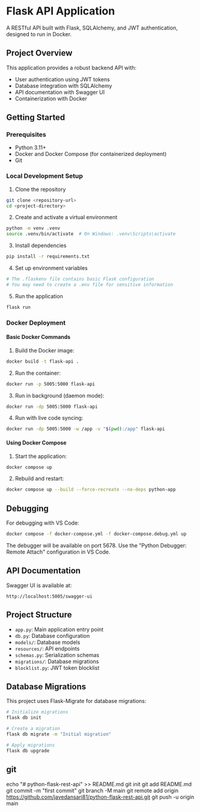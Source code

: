 # Flask API Application

A RESTful API built with Flask, SQLAlchemy, and JWT authentication, designed to run in Docker.

## Project Overview

This application provides a robust backend API with:
- User authentication using JWT tokens
- Database integration with SQLAlchemy
- API documentation with Swagger UI
- Containerization with Docker

## Getting Started

### Prerequisites

- Python 3.11+
- Docker and Docker Compose (for containerized deployment)
- Git

### Local Development Setup

1. Clone the repository
```bash
git clone <repository-url>
cd <project-directory>
```

2. Create and activate a virtual environment
```bash
python -m venv .venv
source .venv/bin/activate  # On Windows: .venv\Scripts\activate
```

3. Install dependencies
```bash
pip install -r requirements.txt
```

4. Set up environment variables
```bash
# The .flaskenv file contains basic Flask configuration
# You may need to create a .env file for sensitive information
```

5. Run the application
```bash
flask run
```

### Docker Deployment

#### Basic Docker Commands

1. Build the Docker image:
```bash
docker build -t flask-api .
```

2. Run the container:
```bash
docker run -p 5005:5000 flask-api
```

3. Run in background (daemon mode):
```bash
docker run -dp 5005:5000 flask-api
```

4. Run with live code syncing:
```bash
docker run -dp 5005:5000 -w /app -v "$(pwd):/app" flask-api
```

#### Using Docker Compose

1. Start the application:
```bash
docker compose up
```

2. Rebuild and restart:
```bash
docker compose up --build --force-recreate --no-deps python-app
```

## Debugging

For debugging with VS Code:
```bash
docker compose -f docker-compose.yml -f docker-compose.debug.yml up
```

The debugger will be available on port 5678. Use the "Python Debugger: Remote Attach" configuration in VS Code.

## API Documentation

Swagger UI is available at:
```
http://localhost:5005/swagger-ui
```

## Project Structure

- `app.py`: Main application entry point
- `db.py`: Database configuration
- `models/`: Database models
- `resources/`: API endpoints
- `schemas.py`: Serialization schemas
- `migrations/`: Database migrations
- `blocklist.py`: JWT token blocklist

## Database Migrations

This project uses Flask-Migrate for database migrations:

```bash
# Initialize migrations
flask db init

# Create a migration
flask db migrate -m "Initial migration"

# Apply migrations
flask db upgrade
```

## git

echo "# python-flask-rest-api" >> README.md
git init
git add README.md
git commit -m "first commit"
git branch -M main
git remote add origin https://github.com/javedansari81/python-flask-rest-api.git
git push -u origin main